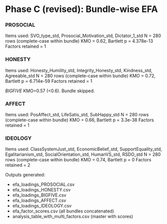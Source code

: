 # Phase C (revised): Bundle-wise EFA
### PROSOCIAL
Items used: SVO_type_std, Prosocial_Motivation_std, Dictator_1_std
N = 280 rows (complete-case within bundle)
KMO = 0.62, Bartlett p = 4.378e-13
Factors retained = 1

### HONESTY
Items used: Honesty_Humility_std, Integrity_Honesty_std, Kindness_std, Agreeable_std
N = 280 rows (complete-case within bundle)
KMO = 0.72, Bartlett p = 6.714e-59
Factors retained = 1

*BIGFIVE* KMO=0.57 (<0.6). Bundle skipped.
### AFFECT
Items used: PosAffect_std, LifeSatis_std, SubHappy_std
N = 280 rows (complete-case within bundle)
KMO = 0.66, Bartlett p = 3.3e-38
Factors retained = 1

### IDEOLOGY
Items used: ClassSystemJust_std, EconomicBelief_std, SupportEquality_std, Egalitarianism_std, SocialOrientation_std, HumanVS_std, RSDO_std
N = 280 rows (complete-case within bundle)
KMO = 0.74, Bartlett p = 0
Factors retained = 2


Outputs generated:

- efa_loadings_PROSOCIAL.csv
- efa_loadings_HONESTY.csv
- efa_loadings_BIGFIVE.csv
- efa_loadings_AFFECT.csv
- efa_loadings_IDEOLOGY.csv
- efa_factor_scores.csv (all bundles concatenated)
- analysis_table_with_multi_factors.csv (master with scores)